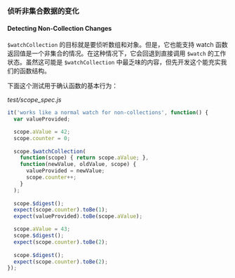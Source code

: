 ### 侦听非集合数据的变化
#### Detecting Non-Collection Changes

`$watchCollection` 的目标就是要侦听数组和对象。但是，它也能支持 watch 函数返回值是一个非集合的情况。在这种情况下，它会回退到直接调用 `$watch` 的工作状态。虽然这可能是 `$watchCollection` 中最乏味的内容，但先开发这个能充实我们的函数结构。

下面这个测试用于确认函数的基本行为：

_test/scope_spec.js_

```js
it('works like a normal watch for non-collections', function() {
  var valueProvided;

  scope.aValue = 42;
  scope.counter = 0;
  
  scope.$watchCollection(
    function(scope) { return scope.aValue; },
    function(newValue, oldValue, scope) {
      valueProvided = newValue;
      scope.counter++;
    }
  );
  
  scope.$digest();
  expect(scope.counter).toBe(1);
  expect(valueProvided).toBe(scope.aValue);

  scope.aValue = 43;
  scope.$digest();
  expect(scope.counter).toBe(2);
  
  scope.$digest();
  expect(scope.counter).toBe(2);
});
```